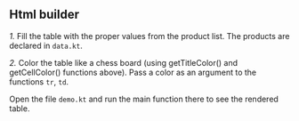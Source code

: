 ## Html builder

_1._ Fill the table with the proper values from the product list.
The products are declared in `data.kt`.

_2._ Color the table like a chess board (using getTitleColor() and getCellColor() functions above).
Pass a color as an argument to the functions `tr`, `td`.

Open the file `demo.kt` and run the main function there to see the rendered table.
